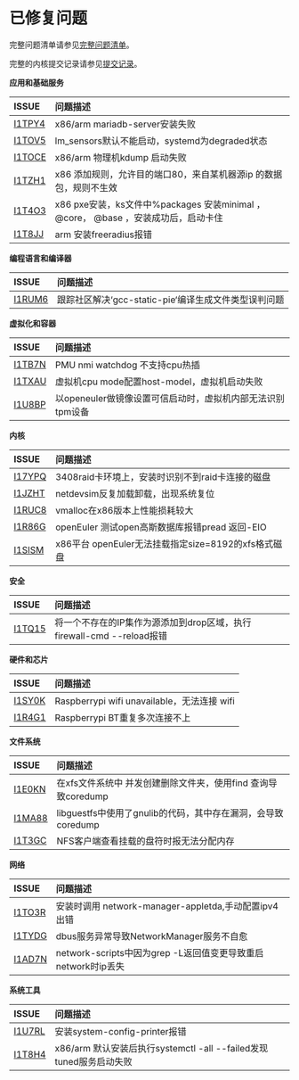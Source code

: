 # 已修复问题

完整问题清单请参见[完整问题清单](https://gitee.com/organizations/src-openeuler/issues)。

完整的内核提交记录请参见[提交记录](https://gitee.com/openeuler/kernel/commits/openEuler-1.0-LTS)。

**应用和基础服务**

|  ISSUE   |问题描述  |
|:---  |:----  |
| [I1TPY4](https://gitee.com/src-openeuler/mariadb/issues/I1TPY4) | x86/arm mariadb-server安装失败 |
| [I1TOV5](https://gitee.com/src-openeuler/lm_sensors/issues/I1TOV5) | lm_sensors默认不能启动，systemd为degraded状态 |
| [I1TOCE](https://gitee.com/src-openeuler/kexec-tools/issues/I1TOCE) | x86/arm 物理机kdump 启动失败 |
| [I1TZH1](https://gitee.com/src-openeuler/firewalld/issues/I1TZH1) | x86 添加规则，允许目的端口80，来自某机器源ip 的数据包，规则不生效 |
| [I1T4O3](https://gitee.com/src-openeuler/lvm2/issues/I1T4O3) | x86 pxe安装，ks文件中%packages 安装minimal ， @core， @base ，安装成功后，启动卡住 |
| [I1T8JJ](https://gitee.com/src-openeuler/freeradius/issues/I1T8JJ) | arm 安装freeradius报错 |


**编程语言和编译器**

|  ISSUE   |问题描述  |
|:---  |:----  |
| [I1RUM6](https://gitee.com/src-openeuler/file/issues/I1RUM6) | 跟踪社区解决‘gcc-static-pie‘编译生成文件类型误判问题 |


**虚拟化和容器**

|  ISSUE   |问题描述  |
|:---  |:----  |
| [I1TB7N](https://gitee.com/openeuler/kernel/issues/I1TB7N?from=project-issue) | PMU nmi watchdog 不支持cpu热插 |
| [I1TXAU](https://gitee.com/openeuler/kernel/issues/I1TXAU?from=project-issue) | 虚拟机cpu mode配置host-model，虚拟机启动失败 |
| [I1U8BP](https://gitee.com/openeuler/kernel/issues/I1U8BP?from=project-issue) | 以openeuler做镜像设置可信启动时，虚拟机内部无法识别tpm设备 |

**内核**


|  ISSUE   |问题描述  |
|:---  |:----  |
| [I17YPQ](https://gitee.com/openeuler/kernel/issues/I17YPQ?from=project-issue) | 3408raid卡环境上，安装时识别不到raid卡连接的磁盘 |
| [I1JZHT](https://gitee.com/openeuler/kernel/issues/I1JZHT?from=project-issue) | netdevsim反复加载卸载，出现系统复位 |
| [I1RUC8](https://gitee.com/openeuler/kernel/issues/I1RUC8?from=project-issue) | vmalloc在x86版本上性能损耗较大 |
| [I1R86G](https://gitee.com/openeuler/kernel/issues/I1R86G?from=project-issue) | openEuler 测试open高斯数据库报错pread 返回-EIO |
| [I1SISM](https://gitee.com/openeuler/kernel/issues/I1SISM?from=project-issue) | x86平台 openEuler无法挂载指定size=8192的xfs格式磁盘 |


**安全**

|  ISSUE   |问题描述  |
|:---  |:----  |
| [I1TQ15](https://gitee.com/openeuler/kernel/issues/I1TQ15?from=project-issue) | 将一个不存在的IP集作为源添加到drop区域，执行firewall-cmd --reload报错 |


**硬件和芯片**

|  ISSUE   |问题描述  |
|:---  |:----  |
| [I1SY0K](https://gitee.com/openeuler/raspberrypi/issues/I1SY0K) | Raspberrypi wifi unavailable，无法连接 wifi |
| [I1R4G1](https://gitee.com/openeuler/raspberrypi/issues/I1R4G1) | Raspberrypi BT重复多次连接不上 |


**文件系统**

|  ISSUE   |问题描述  |
|:---  |:----  |
| [I1E0KN](https://gitee.com/src-openeuler/findutils/issues/I1E0KN) | 在xfs文件系统中 并发创建删除文件夹，使用find 查询导致coredump |
| [I1MA88](https://gitee.com/src-openeuler/libguestfs/issues/I1MA88) | libguestfs中使用了gnulib的代码，其中存在漏洞，会导致coredump |
| [I1T3GC](https://gitee.com/src-openeuler/nfs-utils/issues/I1T3GC) | NFS客户端查看挂载的盘符时报无法分配内存 |


**网络**

|  ISSUE   |问题描述  |
|:---  |:----  |
| [I1TO3R](https://gitee.com/src-openeuler/network-manager-applet/issues/I1TO3R) | 安装时调用 network-manager-appletda,手动配置ipv4出错 |
| [I1TYDG](https://gitee.com/src-openeuler/NetworkManager/issues/I1TYDG) | dbus服务异常导致NetworkManager服务不自愈 |
| [I1AD7N](https://gitee.com/src-openeuler/initscripts/issues/I1AD7N) | network-scripts中因为grep -L返回值变更导致重启network时ip丢失 |


**系统工具**

|  ISSUE   |问题描述  |
|:---  |:----  |
| [I1U7RL](https://gitee.com/src-openeuler/system-config-printer/issues/I1U7RL) | 安装system-config-printer报错 |
| [I1T8H4](https://gitee.com/src-openeuler/tuned/issues/I1T8H4) | x86/arm 默认安装后执行systemctl -all --failed发现tuned服务启动失败 |
